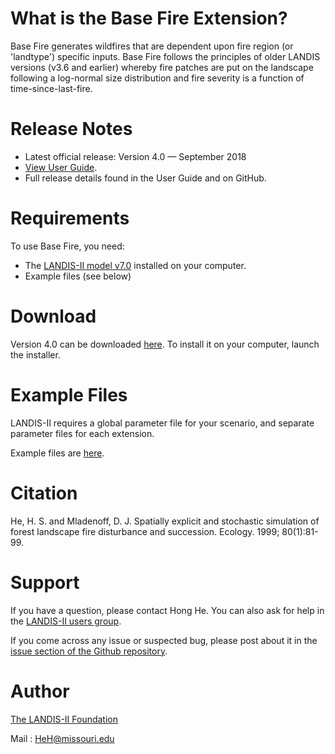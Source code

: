 # What is the Base Fire Extension?

Base Fire generates wildfires that are dependent upon fire region (or 'landtype') specific inputs. Base Fire follows the principles of older LANDIS versions (v3.6 and earlier) whereby fire patches are put on the landscape following a log-normal size distribution and fire severity is a function of time-since-last-fire. 

# Release Notes

- Latest official release: Version 4.0 — September 2018
- [View User Guide](https://github.com/LANDIS-II-Foundation/Extension-Base-Fire/blob/master/docs/LANDIS-II%20Base%20Fire%20v4.0%20User%20Guide.pdf).
- Full release details found in the User Guide and on GitHub.

# Requirements

To use Base Fire, you need:

- The [LANDIS-II model v7.0](http://www.landis-ii.org/install) installed on your computer.
- Example files (see below)

# Download

Version 4.0 can be downloaded [here](https://github.com/LANDIS-II-Foundation/Extension-Base-Fire/blob/master/deploy/installer/LANDIS-II-V7%20Base%20Fire%204.0-setup.exe). To install it on your computer, launch the installer.

# Example Files

LANDIS-II requires a global parameter file for your scenario, and separate parameter files for each extension.

Example files are [here](https://github.com/LANDIS-II-Foundation/Extension-Base-Fire/blob/master/testings/Core7.0-BaseFire4.0/Base-Fire-example.zip).

# Citation

He, H. S. and Mladenoff, D. J. Spatially explicit and stochastic simulation of forest landscape fire disturbance and succession. Ecology. 1999; 80(1):81-99.

# Support

If you have a question, please contact Hong He. 
You can also ask for help in the [LANDIS-II users group](http://www.landis-ii.org/users).

If you come across any issue or suspected bug, please post about it in the [issue section of the Github repository](https://github.com/LANDIS-II-Foundation/Extension-Base-Fire/issues).

# Author

[The LANDIS-II Foundation](http://www.landis-ii.org)

Mail : HeH@missouri.edu
